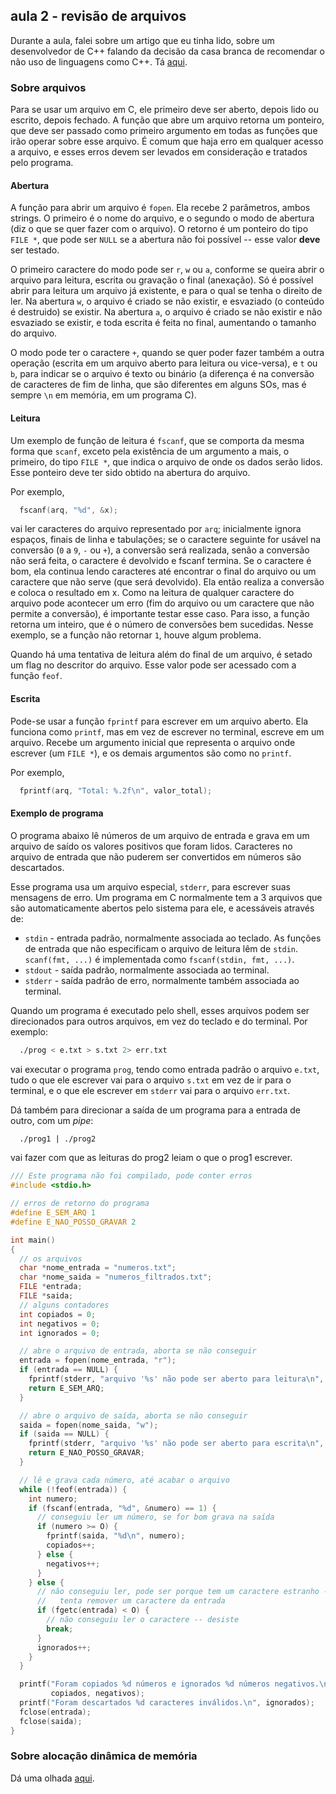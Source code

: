 ## aula 2 - revisão de arquivos

Durante a aula, falei sobre um artigo que eu tinha lido, sobre um desenvolvedor de C++ falando da decisão da casa branca de recomendar o não uso de linguagens como C++. Tá [aqui](https://herbsutter.com/2024/03/11/safety-in-context/).

### Sobre arquivos

Para se usar um arquivo em C, ele primeiro deve ser aberto, depois lido ou escrito, depois fechado.
A função que abre um arquivo retorna um ponteiro, que deve ser passado como primeiro argumento em todas as funções que irão operar sobre esse arquivo.
É comum que haja erro em qualquer acesso a arquivo, e esses erros devem ser levados em consideração e tratados pelo programa.

#### Abertura

A função para abrir um arquivo é `fopen`.
Ela recebe 2 parâmetros, ambos strings.
O primeiro é o nome do arquivo, e o segundo o modo de abertura (diz o que se quer fazer com o arquivo).
O retorno é um ponteiro do tipo `FILE *`, que pode ser `NULL` se a abertura não foi possível -- esse valor **deve** ser testado.

O primeiro caractere do modo pode ser `r`, `w` ou `a`, conforme se queira abrir o arquivo para leitura, escrita ou gravação o final (anexação).
Só é possível abrir para leitura um arquivo já existente, e para o qual se tenha o direito de ler.
Na abertura `w`, o arquivo é criado se não existir, e esvaziado (o conteúdo é destruido) se existir.
Na abertura `a`, o arquivo é criado se não existir e não esvaziado se existir, e toda escrita é feita no final, aumentando o tamanho do arquivo.

O modo pode ter o caractere `+`, quando se quer poder fazer também a outra operação (escrita em um arquivo aberto para leitura ou vice-versa), e `t` ou `b`, para indicar se o arquivo é texto ou binário (a diferença é na conversão de caracteres de fim de linha, que são diferentes em alguns SOs, mas é sempre `\n` em memória, em um programa C).

#### Leitura

Um exemplo de função de leitura é `fscanf`, que se comporta da mesma forma que `scanf`, exceto pela existência de um argumento a mais, o primeiro, do tipo `FILE *`, que indica o arquivo de onde os dados serão lidos.
Esse ponteiro deve ter sido obtido na abertura do arquivo.

Por exemplo, 
```c
  fscanf(arq, "%d", &x);
```
vai ler caracteres do arquivo representado por `arq`; inicialmente ignora espaços, finais de linha e tabulações; se o caractere seguinte for usável na conversão (`0` a `9`, `-` ou `+`), a conversão será realizada, senão a conversão não será feita, o caractere é devolvido e fscanf termina. Se o caractere é bom, ela continua lendo caracteres até encontrar o final do arquivo ou um caractere que não serve (que será devolvido). Ela então realiza a conversão e coloca o resultado em x.
Como na leitura de qualquer caractere do arquivo pode acontecer um erro (fim do arquivo ou um caractere que não permite a conversão), é importante testar esse caso.
Para isso, a função retorna um inteiro, que é o número de conversões bem sucedidas. Nesse exemplo, se a função não retornar `1`, houve algum problema.

Quando há uma tentativa de leitura além do final de um arquivo, é setado um flag no descritor do arquivo. Esse valor pode ser acessado com a função `feof`.


#### Escrita

Pode-se usar a função `fprintf` para escrever em um arquivo aberto.
Ela funciona como `printf`, mas em vez de escrever no terminal, escreve em um arquivo.
Recebe um argumento inicial que representa o arquivo onde escrever (um `FILE *`), e os demais argumentos são como no `printf`.

Por exemplo,
```c
  fprintf(arq, "Total: %.2f\n", valor_total);
```

#### Exemplo de programa

O programa abaixo lê números de um arquivo de entrada e grava em um arquivo de saído os valores positivos que foram lidos. Caracteres no arquivo de entrada que não puderem ser convertidos em números são descartados.

Esse programa usa um arquivo especial, `stderr`, para escrever suas mensagens de erro.
Um programa em C normalmente tem a 3 arquivos que são automaticamente abertos pelo sistema para ele, e acessáveis através de:
- `stdin` - entrada padrão, normalmente associada ao teclado. As funções de entrada que não especificam o arquivo de leitura lêm de `stdin`. `scanf(fmt, ...)` é implementada como `fscanf(stdin, fmt, ...)`.
- `stdout` - saída padrão, normalmente associada ao terminal.
- `stderr` - saída padrão de erro, normalmente também associada ao terminal.

Quando um programa é executado pelo shell, esses arquivos podem ser direcionados para outros arquivos, em vez do teclado e do terminal. Por exemplo:
```bash
  ./prog < e.txt > s.txt 2> err.txt
```
vai executar o programa `prog`, tendo como entrada padrão o arquivo `e.txt`, tudo o que ele escrever vai para o arquivo `s.txt` em vez de ir para o terminal, e o que ele escrever em `stderr` vai para o arquivo `err.txt`.

Dá também para direcionar a saída de um programa para a entrada de outro, com um *pipe*:
```bash
  ./prog1 | ./prog2
```
vai fazer com que as leituras do prog2 leiam o que o prog1 escrever.

```c
/// Este programa não foi compilado, pode conter erros
#include <stdio.h>

// erros de retorno do programa
#define E_SEM_ARQ 1
#define E_NAO_POSSO_GRAVAR 2

int main()
{
  // os arquivos
  char *nome_entrada = "numeros.txt";
  char *nome_saida = "numeros_filtrados.txt";
  FILE *entrada;
  FILE *saida;
  // alguns contadores
  int copiados = 0;
  int negativos = 0;
  int ignorados = 0;

  // abre o arquivo de entrada, aborta se não conseguir
  entrada = fopen(nome_entrada, "r");
  if (entrada == NULL) {
    fprintf(stderr, "arquivo '%s' não pode ser aberto para leitura\n", nome_entrada);
    return E_SEM_ARQ;
  }

  // abre o arquivo de saída, aborta se não conseguir
  saida = fopen(nome_saida, "w");
  if (saida == NULL) {
    fprintf(stderr, "arquivo '%s' não pode ser aberto para escrita\n", nome_saida);
    return E_NAO_POSSO_GRAVAR;
  }

  // lê e grava cada número, até acabar o arquivo
  while (!feof(entrada)) {
    int numero;
    if (fscanf(entrada, "%d", &numero) == 1) {
      // conseguiu ler um número, se for bom grava na saída
      if (numero >= O) {
        fprintf(saida, "%d\n", numero);
        copiados++;
      } else {
        negativos++;
      }
    } else {
      // não conseguiu ler, pode ser porque tem um caractere estranho --
      //   tenta remover um caractere da entrada
      if (fgetc(entrada) < O) {
        // não conseguiu ler o caractere -- desiste
        break;
      }
      ignorados++;
    }
  }

  printf("Foram copiados %d números e ignorados %d números negativos.\n",
         copiados, negativos);
  printf("Foram descartados %d caracteres inválidos.\n", ignorados);
  fclose(entrada);
  fclose(saida);
}
```

### Sobre alocação dinâmica de memória

Dá uma olhada [aqui](https://github.com/BenhurUFSM/l123b/blob/main/Aulas/26.md).
